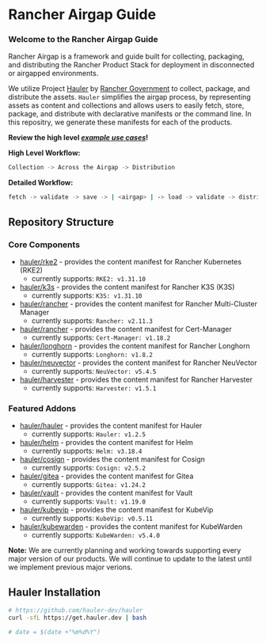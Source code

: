 # Rancher Airgap Guide

### Welcome to the Rancher Airgap Guide

Rancher Airgap is a framework and guide built for collecting, packaging, and distributing the Rancher Product Stack for deployment in disconnected or airgapped environments.

We utilize Project [Hauler](https://github.com/hauler-dev/hauler) by [Rancher Government](https://github.com/rancherfederal) to collect, package, and distribute the assets. `Hauler` simplifies the airgap process, by representing assets as content and collections and allows users to easily fetch, store, package, and distribute with declarative manifests or the command line. In this repositry, we generate these manifests for each of the products.

**Review the high level *[example use cases](examples)*!**

**High Level Workflow:**

```bash
Collection -> Across the Airgap -> Distribution
```

**Detailed Workflow:**

```bash
fetch -> validate -> save -> | <airgap> | -> load -> validate -> distribute
```

## Repository Structure

### Core Components

- [hauler/rke2](hauler/rke2/README.md) - provides the content manifest for Rancher Kubernetes (RKE2)
  - currently supports: `RKE2: v1.31.10`
- [hauler/k3s](hauler/k3s/README.md) - provides the content manifest for Rancher K3S (K3S)
  - currently supports: `K3S: v1.31.10`
- [hauler/rancher](hauler/rancher/README.md) - provides the content manifest for Rancher Multi-Cluster Manager
  - currently supports: `Rancher: v2.11.3`
- [hauler/rancher](hauler/rancher/README.md) - provides the content manifest for Cert-Manager
  - currently supports: `Cert-Manager: v1.18.2`
- [hauler/longhorn](hauler/longhorn/README.md) - provides the content manifest for Rancher Longhorn
  - currently supports: `Longhorn: v1.8.2`
- [hauler/neuvector](hauler/neuvector/README.md) - provides the content manifest for Rancher NeuVector
  - currently supports: `NeuVector: v5.4.5`
- [hauler/harvester](hauler/harvester/README.md) - provides the content manifest for Rancher Harvester
  - currently supports: `Harvester: v1.5.1`

### Featured Addons

- [hauler/hauler](hauler/hauler/README.md) - provides the content manifest for Hauler
  - currently supports: `Hauler: v1.2.5`
- [hauler/helm](hauler/helm/README.md) - provides the content manifest for Helm
  - currently supports: `Helm: v3.18.4`
- [hauler/cosign](hauler/cosign/README.md) - provides the content manifest for Cosign
  - currently supports: `Cosign: v2.5.2`
- [hauler/gitea](hauler/gitea/README.md) - provides the content manifest for Gitea
  - currently supports: `Gitea: v1.24.2`
- [hauler/vault](hauler/vault/README.md) - provides the content manifest for Vault
  - currently supports: `Vault: v1.19.0`
- [hauler/kubevip](hauler/kubevip/README.md) - provides the content manifest for KubeVip
  - currently supports: `KubeVip: v0.5.11`
- [hauler/kubewarden](hauler/kubewarden/README.md) - provides the content manifest for KubeWarden
  - currently supports: `KubeWarden: v5.4.0`

**Note:** We are currently planning and working towards supporting every major version of our products. We will continue to update to the latest until we implement previous major verions.

## Hauler Installation

```bash
# https://github.com/hauler-dev/hauler
curl -sfL https://get.hauler.dev | bash

# date = $(date +"%m%d%Y")
```
